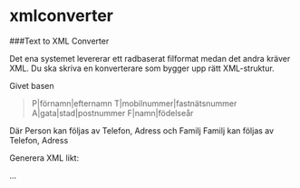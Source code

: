 # xmlconverter

###Text to XML Converter

Det ena systemet levererar ett radbaserat filformat medan det andra kräver XML. Du ska skriva en konverterare som bygger upp rätt XML-struktur.

Givet basen

> P|förnamn|efternamn
> T|mobilnummer|fastnätsnummer
> A|gata|stad|postnummer
> F|namn|födelseår

Där Person kan följas av Telefon, Adress och Familj
Familj kan följas av Telefon, Adress

Generera XML likt:
    <people>
        <person>
            <firstname></firstname>
            <lastname></lastname>
            <address>
            </address>
            <phone>
            </phone>
            <family>
            </family>
        </person>
        <person>...</person>
    </people>
